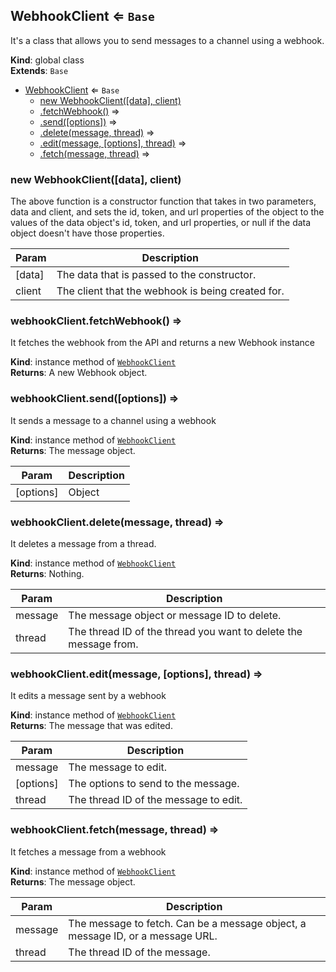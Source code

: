 <a name="WebhookClient"></a>

## WebhookClient ⇐ <code>Base</code>
It's a class that allows you to send messages to a channel using a webhook.

**Kind**: global class  
**Extends**: <code>Base</code>  

* [WebhookClient](#WebhookClient) ⇐ <code>Base</code>
    * [new WebhookClient([data], client)](#new_WebhookClient_new)
    * [.fetchWebhook()](#WebhookClient+fetchWebhook) ⇒
    * [.send([options])](#WebhookClient+send) ⇒
    * [.delete(message, thread)](#WebhookClient+delete) ⇒
    * [.edit(message, [options], thread)](#WebhookClient+edit) ⇒
    * [.fetch(message, thread)](#WebhookClient+fetch) ⇒

<a name="new_WebhookClient_new"></a>

### new WebhookClient([data], client)
The above function is a constructor function that takes in two parameters, data and client, andsets the id, token, and url properties of the object to the values of the data object's id, token,and url properties, or null if the data object doesn't have those properties.


| Param | Description |
| --- | --- |
| [data] | The data that is passed to the constructor. |
| client | The client that the webhook is being created for. |

<a name="WebhookClient+fetchWebhook"></a>

### webhookClient.fetchWebhook() ⇒
It fetches the webhook from the API and returns a new Webhook instance

**Kind**: instance method of [<code>WebhookClient</code>](#WebhookClient)  
**Returns**: A new Webhook object.  
<a name="WebhookClient+send"></a>

### webhookClient.send([options]) ⇒
It sends a message to a channel using a webhook

**Kind**: instance method of [<code>WebhookClient</code>](#WebhookClient)  
**Returns**: The message object.  

| Param | Description |
| --- | --- |
| [options] | Object |

<a name="WebhookClient+delete"></a>

### webhookClient.delete(message, thread) ⇒
It deletes a message from a thread.

**Kind**: instance method of [<code>WebhookClient</code>](#WebhookClient)  
**Returns**: Nothing.  

| Param | Description |
| --- | --- |
| message | The message object or message ID to delete. |
| thread | The thread ID of the thread you want to delete the message from. |

<a name="WebhookClient+edit"></a>

### webhookClient.edit(message, [options], thread) ⇒
It edits a message sent by a webhook

**Kind**: instance method of [<code>WebhookClient</code>](#WebhookClient)  
**Returns**: The message that was edited.  

| Param | Description |
| --- | --- |
| message | The message to edit. |
| [options] | The options to send to the message. |
| thread | The thread ID of the message to edit. |

<a name="WebhookClient+fetch"></a>

### webhookClient.fetch(message, thread) ⇒
It fetches a message from a webhook

**Kind**: instance method of [<code>WebhookClient</code>](#WebhookClient)  
**Returns**: The message object.  

| Param | Description |
| --- | --- |
| message | The message to fetch. Can be a message object, a message ID, or a message URL. |
| thread | The thread ID of the message. |

